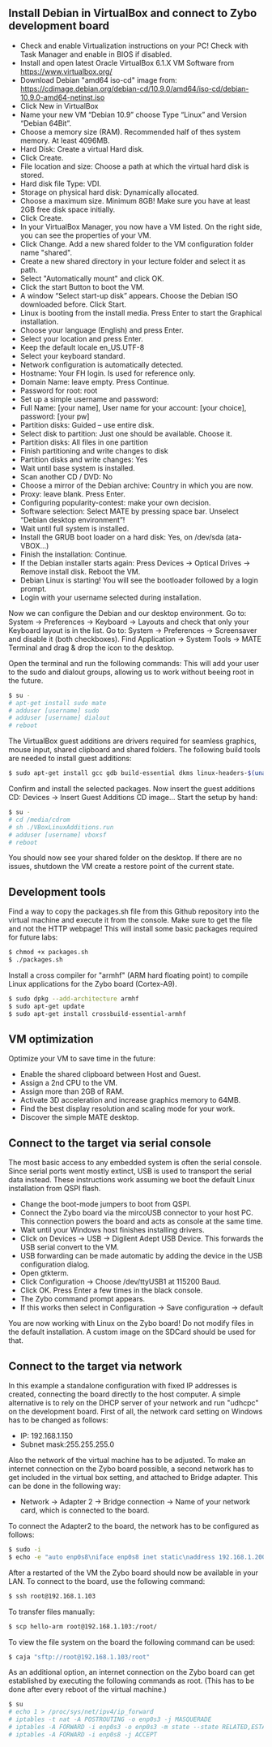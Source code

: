 ## Install Debian in VirtualBox and connect to Zybo development board

 - Check and enable Virtualization instructions on your PC! Check with Task Manager and enable in BIOS if disabled.
 - Install and open latest Oracle VirtualBox 6.1.X VM Software from https://www.virtualbox.org/
 - Download Debian "amd64 iso-cd" image from: https://cdimage.debian.org/debian-cd/10.9.0/amd64/iso-cd/debian-10.9.0-amd64-netinst.iso
 - Click New in VirtualBox
 - Name your new VM “Debian 10.9” choose Type “Linux” and Version “Debian 64Bit”.
 - Choose a memory size (RAM). Recommended half of thes system memory. At least 4096MB.
 - Hard Disk: Create a virtual Hard disk.
 - Click Create.
 - File location and size: Choose a path at which the virtual hard disk is stored. 
 - Hard disk file Type: VDI.
 - Storage on physical hard disk: Dynamically allocated.
 - Choose a maximum size. Minimum 8GB! Make sure you have at least 2GB free disk space initially.
 - Click Create.
 - In your VirtualBox Manager, you now have a VM listed. On the right side, you can see the properties of your VM.
 - Click Change. Add a new shared folder to the VM configuration folder name "shared". 
 - Create a new shared directory in your lecture folder and select it as path.
 - Select "Automatically mount" and click OK.
 - Click the start Button to boot the VM.
 - A window “Select start-up disk” appears. Choose the Debian ISO downloaded before. Click Start.
 - Linux is booting from the install media. Press Enter to start the Graphical installation.
 - Choose your language (English) and press Enter.
 - Select your location and press Enter.
 - Keep the default locale en_US.UTF-8
 - Select your keyboard standard.
 - Network configuration is automatically detected.
 - Hostname: Your FH login. Is used for reference only.
 - Domain Name: leave empty. Press Continue.
 - Password for root: root
 - Set up a simple username and password:
 - Full Name: [your name], User name for your account: [your choice], password: [your pw]
 - Partition disks: Guided – use entire disk.
 - Select disk to partition: Just one should be available. Choose it.
 - Partition disks: All files in one partition
 - Finish partitioning and write changes to disk
 - Partition disks and write changes: Yes
 - Wait until base system is installed.
 - Scan another CD / DVD: No
 - Choose a mirror of the Debian archive: Country in which you are now.
 - Proxy: leave blank. Press Enter.
 - Configuring popularity-contest: make your own decision.
 - Software selection: Select MATE by pressing space bar. Unselect “Debian desktop environment”!
 - Wait until full system is installed.
 - Install the GRUB boot loader on a hard disk: Yes, on /dev/sda (ata-VBOX...)
 - Finish the installation: Continue.
 - If the Debian installer starts again: Press Devices -> Optical Drives -> Remove install disk. Reboot the VM.
 - Debian Linux is starting! You will see the bootloader followed by a login prompt.
 - Login with your username selected during installation.

Now we can configure the Debian and our desktop environment.
Go to: System -> Preferences -> Keyboard -> Layouts and check that only your Keyboard layout is in the list.
Go to: System -> Preferences -> Screensaver and disable it (both checkboxes).
Find Application -> System Tools -> MATE Terminal and drag & drop the icon to the desktop.

Open the terminal and run the following commands:
This will add your user to the sudo and dialout groups, allowing us to work without beeing root in the future.
```sh
$ su -
# apt-get install sudo mate
# adduser [username] sudo
# adduser [username] dialout
# reboot
```

The VirtualBox guest additions are drivers required for seamless graphics, mouse input, shared clipboard and shared folders.
The following build tools are needed to install guest additions:
```sh
$ sudo apt-get install gcc gdb build-essential dkms linux-headers-$(uname -r)
```

Confirm and install the selected packages.
Now insert the guest additions CD:
Devices -> Insert Guest Additions CD image...
Start the setup by hand:
```sh
$ su -
# cd /media/cdrom
# sh ./VBoxLinuxAdditions.run 
# adduser [username] vboxsf
# reboot
```
You should now see your shared folder on the desktop.
If there are no issues, shutdown the VM create a restore point of the current state.

## Development tools

Find a way to copy the packages.sh file from this Github repository into the virtual machine and execute it from the console. Make sure to get the file and not the HTTP webpage! This will install some basic packages required for future labs:
```sh
$ chmod +x packages.sh
$ ./packages.sh
```

Install a cross compiler for "armhf" (ARM hard floating point) to compile Linux applications for the Zybo board (Cortex-A9).
```sh
$ sudo dpkg --add-architecture armhf
$ sudo apt-get update
$ sudo apt-get install crossbuild-essential-armhf
```

## VM optimization

Optimize your VM to save time in the future:
 - Enable the shared clipboard between Host and Guest.
 - Assign a 2nd CPU to the VM.
 - Assign more than 2GB of RAM.
 - Activate 3D acceleration and increase graphics memory to 64MB.
 - Find the best display resolution and scaling mode for your work.
 - Discover the simple MATE desktop.

## Connect to the target via serial console

The most basic access to any embedded system is often the serial console. Since serial ports went mostly extinct, USB is used to transport the serial data instead.
These instructions work assuming we boot the default Linux installation from QSPI flash.

- Change the boot-mode jumpers to boot from QSPI.
- Connect the Zybo board via the mircoUSB connector to your host PC. This connection powers the board and acts as console at the same time.
- Wait until your Windows host finishes installing drivers.
- Click on Devices -> USB -> Digilent Adept USB Device. This forwards the USB serial convert to the VM.
- USB forwarding can be made automatic by adding the device in the USB configuration dialog.
- Open gtkterm.
- Click Configuration -> Choose /dev/ttyUSB1 at 115200 Baud.
- Click OK. Press Enter a few times in the black console.
- The Zybo command prompt appears.
- If this works then select in Configuration -> Save configuration -> default

You are now working with Linux on the Zybo board! Do not modify files in the default installation. A custom image on the SDCard should be used for that.

## Connect to the target via network

In this example a standalone configuration with fixed IP addresses is created, connecting the board directly to the host computer. A simple alternative is to rely on the DHCP server of your network and run "udhcpc" on the development board.
First of all, the network card setting on Windows has to be changed as follows:

*	IP: 192.168.1.150 
*	Subnet mask:255.255.255.0

Also the network of the virtual machine has to be adjusted. To make an internet connection on the Zybo board possible, a second network has to get included in the virtual box setting, and attached to Bridge adapter.
This can be done in the following way:

* Network -> Adapter 2 -> Bridge connection -> Name of your network card, which is connected to the board.

To connect the Adapter2 to the board, the network has to be configured as follows:

```sh
$ sudo -i
$ echo -e "auto enp0s8\niface enp0s8 inet static\naddress 192.168.1.200\nnetmask 255.255.255.0\n" > /etc/network/interfaces.d/bridge
```

After a restarted of the VM the Zybo board should now be available in your LAN.
To connect to the board, use the following command:
```sh
$ ssh root@192.168.1.103
```

To transfer files manually:
```sh
$ scp hello-arm root@192.168.1.103:/root/
```

To view the file system on the board the following command can be used:
```sh
$ caja "sftp://root@192.168.1.103/root"
```

As an additional option, an internet connection on the Zybo board can get established by executing the following commands as root.
(This has to be done after every reboot of the virtual machine.)
```sh
$ su
# echo 1 > /proc/sys/net/ipv4/ip_forward
# iptables -t nat -A POSTROUTING -o enp0s3 -j MASQUERADE
# iptables -A FORWARD -i enp0s3 -o enp0s3 -m state --state RELATED,ESTABLISHED -j ACCEPT
# iptables -A FORWARD -i enp0s8 -j ACCEPT
```
